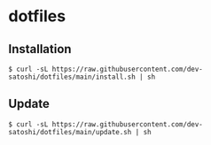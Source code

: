 # dotfiles

## Installation
```
$ curl -sL https://raw.githubusercontent.com/dev-satoshi/dotfiles/main/install.sh | sh
```

## Update
```
$ curl -sL https://raw.githubusercontent.com/dev-satoshi/dotfiles/main/update.sh | sh
```
